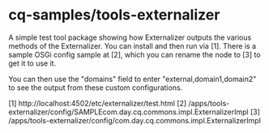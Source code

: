 cq-samples/tools-externalizer
==========

A simple test tool package showing how Externalizer outputs the various methods of the Externalizer.   You can install and then run via [1].   There is a sample OSGi config sample at [2], which you can rename the node to [3] to get it to use it.

You can then use the "domains" field to enter "external,domain1,domain2" to see the output from these custom configurations.

[1] http://localhost:4502/etc/externalizer/test.html
[2] /apps/tools-externalizer/config/SAMPLEcom.day.cq.commons.impl.ExternalizerImpl
[3] /apps/tools-externalizer/config/com.day.cq.commons.impl.ExternalizerImpl
